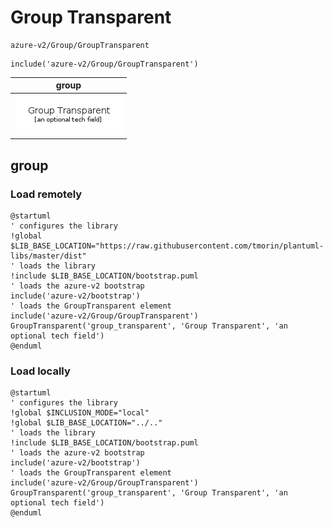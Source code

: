 # Group Transparent

```text
azure-v2/Group/GroupTransparent
```

```text
include('azure-v2/Group/GroupTransparent')
```

|group|
|---|
|![](GroupTransparent.group.local.png)|



## group
### Load remotely
```plantuml
@startuml
' configures the library
!global $LIB_BASE_LOCATION="https://raw.githubusercontent.com/tmorin/plantuml-libs/master/dist"
' loads the library
!include $LIB_BASE_LOCATION/bootstrap.puml
' loads the azure-v2 bootstrap
include('azure-v2/bootstrap')
' loads the GroupTransparent element
include('azure-v2/Group/GroupTransparent')
GroupTransparent('group_transparent', 'Group Transparent', 'an optional tech field')
@enduml
```
### Load locally
```plantuml
@startuml
' configures the library
!global $INCLUSION_MODE="local"
!global $LIB_BASE_LOCATION="../.."
' loads the library
!include $LIB_BASE_LOCATION/bootstrap.puml
' loads the azure-v2 bootstrap
include('azure-v2/bootstrap')
' loads the GroupTransparent element
include('azure-v2/Group/GroupTransparent')
GroupTransparent('group_transparent', 'Group Transparent', 'an optional tech field')
@enduml
```

